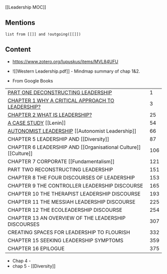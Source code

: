[[Leadership MOC]]

## Mentions
```dataview 
list from [[]] and !outgoing([[]]) 
```
## Content
- https://www.zotero.org/lupuskus/items/MVL84UFU
- ![[Western Leadership.pdf]] - Mindmap summary of chap 1&2.

- From Google Books

|                                                                                                                                    |     |
| ---------------------------------------------------------------------------------------------------------------------------------- | --- |
| [PART ONE DECONSTRUCTING LEADERSHIP](https://books.google.co.uk/books?id=IfGKDwAAQBAJ&pg=PA1&source=gbs_toc_r&cad=2)               | 1   |
| [CHAPTER 1 WHY A CRITICAL APPROACH TO LEADERSHIP?](https://books.google.co.uk/books?id=IfGKDwAAQBAJ&pg=PA3&source=gbs_toc_r&cad=2) | 3   |
| [CHAPTER 2 WHAT IS LEADERSHIP?](https://books.google.co.uk/books?id=IfGKDwAAQBAJ&pg=PA25&source=gbs_toc_r&cad=2)                   | 25  |
| [A CASE STUDY](https://books.google.co.uk/books?id=IfGKDwAAQBAJ&pg=PA54&source=gbs_toc_r&cad=2) [[Lenin]]                          | 54  |
| [AUTONOMIST LEADERSHIP](https://books.google.co.uk/books?id=IfGKDwAAQBAJ&pg=PA66&source=gbs_toc_r&cad=2) [[Autonomist Leadership]] | 66  |
| CHAPTER 5 LEADERSHIP AND [[Diversity]]                                                                                             | 87  |
| CHAPTER 6 LEADERSHIP AND [[Organisational Culture]] [[Culture]]                                                                    | 106 |
| CHAPTER 7 CORPORATE [[Fundamentalism]]                                                                                             | 121 |
| PART TWO RECONSTRUCTING LEADERSHIP                                                                                                 | 151 |
| CHAPTER 8 THE FOUR DISCOURSES OF LEADERSHIP                                                                                        | 153 |
| CHAPTER 9 THE CONTROLLER LEADERSHIP DISCOURSE                                                                                      | 165 |
| CHAPTER 10 THE THERAPIST LEADERSHIP DISCOURSE                                                                                      | 193 |
| CHAPTER 11 THE MESSIAH LEADERSHIP DISCOURSE                                                                                        | 225 |
| CHAPTER 12 THE ECOLEADERSHIP DISCOURSE                                                                                             | 254 |
| CHAPTER 13 AN OVERVIEW OF THE LEADERSHIP DISCOURSES                                                                                | 307 |
| CREATING SPACES FOR LEADERSHIP TO FLOURISH                                                                                         | 332 |
| CHAPTER 15 SEEKING LEADERSHIP SYMPTOMS                                                                                             | 359 |
| CHAPTER 16 EPILOGUE                                                                                                                | 375 |

- Chap 4 - 
- chap 5 - [[Diversity]]


